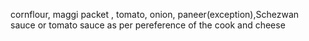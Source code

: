 cornflour, maggi packet , tomato, onion, paneer(exception),Schezwan sauce or tomato sauce as per pereference of the cook and  cheese

